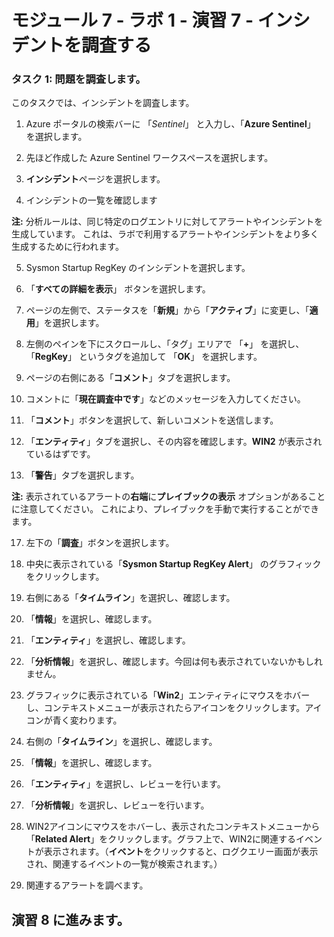 ﻿# モジュール 7 - ラボ 1 - 演習 7 - インシデントを調査する

### タスク 1: 問題を調査します。

このタスクでは、インシデントを調査します。

1. Azure ポータルの検索バーに 「*Sentinel*」 と入力し、「**Azure Sentinel**」 を選択します。

2. 先ほど作成した Azure Sentinel ワークスペースを選択します。

2. **インシデント**ページを選択します。

4. インシデントの一覧を確認します

**注:** 分析ルールは、同じ特定のログエントリに対してアラートやインシデントを生成しています。  これは、ラボで利用するアラートやインシデントをより多く生成するために行われます。
  
5. Sysmon Startup RegKey のインシデントを選択します。

6. 「**すべての詳細を表示**」 ボタンを選択します。

7. ページの左側で、ステータスを「**新規**」から「**アクティブ**」に変更し、「**適用**」を選択します。

8. 左側のペインを下にスクロールし、「タグ」エリアで 「**+**」 を選択し、「**RegKey**」 というタグを追加して 「**OK**」 を選択します。

9. ページの右側にある「**コメント**」タブを選択します。

13. コメントに「**現在調査中です**」などのメッセージを入力してください。

14. 「**コメント**」ボタンを選択して、新しいコメントを送信します。

15. 「**エンティティ**」タブを選択し、その内容を確認します。**WIN2** が表示されているはずです。

16. 「**警告**」タブを選択します。

**注:** 表示されているアラートの**右端**に**プレイブックの表示** オプションがあることに注意してください。  これにより、プレイブックを手動で実行することができます。

17. 左下の「**調査**」ボタンを選択します。

18. 中央に表示されている「**Sysmon Startup RegKey Alert**」 のグラフィックをクリックします。

19.	右側にある「**タイムライン**」を選択し、確認します。

20. 「**情報**」を選択し、確認します。

21.	「**エンティティ**」を選択し、確認します。

22.	「**分析情報**」を選択し、確認します。今回は何も表示されていないかもしれません。

23.	グラフィックに表示されている「**Win2**」エンティティにマウスをホバーし、コンテキストメニューが表示されたらアイコンをクリックします。アイコンが青く変わります。

24.	右側の「**タイムライン**」を選択し、確認します。

25.	「**情報**」を選択し、確認します。

26.	「**エンティティ**」を選択し、レビューを行います。

27.	「**分析情報**」を選択し、レビューを行います。

33.	WIN2アイコンにマウスをホバーし、表示されたコンテキストメニューから「**Related Alert**」をクリックします。グラフ上で、WIN2に関連するイベントが表示されます。（**イベント**をクリックすると、ログクエリー画面が表示され、関連するイベントの一覧が検索されます。）

34. 関連するアラートを調べます。

## 演習 8 に進みます。
